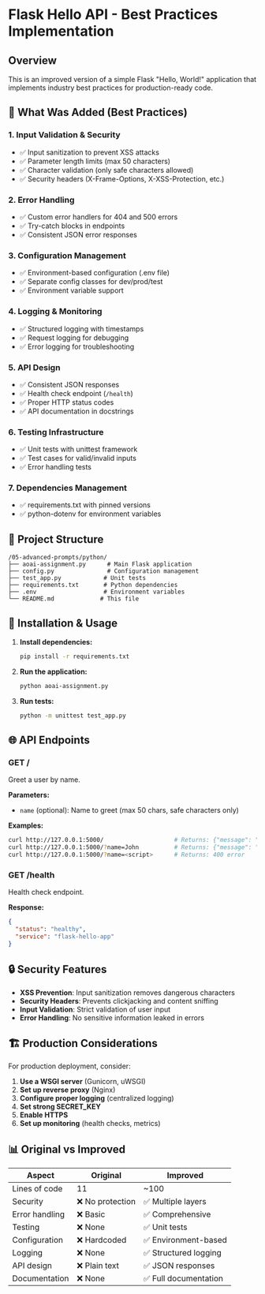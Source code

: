 # Flask Hello API - Best Practices Implementation

## Overview
This is an improved version of a simple Flask "Hello, World!" application that implements industry best practices for production-ready code.

## 🚀 What Was Added (Best Practices)

### 1. **Input Validation & Security**
- ✅ Input sanitization to prevent XSS attacks
- ✅ Parameter length limits (max 50 characters)
- ✅ Character validation (only safe characters allowed)
- ✅ Security headers (X-Frame-Options, X-XSS-Protection, etc.)

### 2. **Error Handling**
- ✅ Custom error handlers for 404 and 500 errors
- ✅ Try-catch blocks in endpoints
- ✅ Consistent JSON error responses

### 3. **Configuration Management**
- ✅ Environment-based configuration (.env file)
- ✅ Separate config classes for dev/prod/test
- ✅ Environment variable support

### 4. **Logging & Monitoring**
- ✅ Structured logging with timestamps
- ✅ Request logging for debugging
- ✅ Error logging for troubleshooting

### 5. **API Design**
- ✅ Consistent JSON responses
- ✅ Health check endpoint (`/health`)
- ✅ Proper HTTP status codes
- ✅ API documentation in docstrings

### 6. **Testing Infrastructure**
- ✅ Unit tests with unittest framework
- ✅ Test cases for valid/invalid inputs
- ✅ Error handling tests

### 7. **Dependencies Management**
- ✅ requirements.txt with pinned versions
- ✅ python-dotenv for environment variables

## 📁 Project Structure
```
/05-advanced-prompts/python/
├── aoai-assignment.py      # Main Flask application
├── config.py               # Configuration management
├── test_app.py            # Unit tests
├── requirements.txt       # Python dependencies
├── .env                   # Environment variables
└── README.md             # This file
```

## 🔧 Installation & Usage

1. **Install dependencies:**
   ```bash
   pip install -r requirements.txt
   ```

2. **Run the application:**
   ```bash
   python aoai-assignment.py
   ```

3. **Run tests:**
   ```bash
   python -m unittest test_app.py
   ```

## 🌐 API Endpoints

### GET /
Greet a user by name.

**Parameters:**
- `name` (optional): Name to greet (max 50 chars, safe characters only)

**Examples:**
```bash
curl http://127.0.0.1:5000/                    # Returns: {"message": "Hello, World!", "name": "World"}
curl http://127.0.0.1:5000/?name=John          # Returns: {"message": "Hello, John!", "name": "John"}
curl http://127.0.0.1:5000/?name=<script>      # Returns: 400 error
```

### GET /health
Health check endpoint.

**Response:**
```json
{
  "status": "healthy", 
  "service": "flask-hello-app"
}
```

## 🔒 Security Features

- **XSS Prevention**: Input sanitization removes dangerous characters
- **Security Headers**: Prevents clickjacking and content sniffing
- **Input Validation**: Strict validation of user input
- **Error Handling**: No sensitive information leaked in errors

## 🏗️ Production Considerations

For production deployment, consider:

1. **Use a WSGI server** (Gunicorn, uWSGI)
2. **Set up reverse proxy** (Nginx)
3. **Configure proper logging** (centralized logging)
4. **Set strong SECRET_KEY**
5. **Enable HTTPS**
6. **Set up monitoring** (health checks, metrics)

## 📊 Original vs Improved

| Aspect | Original | Improved |
|--------|----------|----------|
| Lines of code | 11 | ~100 |
| Security | ❌ No protection | ✅ Multiple layers |
| Error handling | ❌ Basic | ✅ Comprehensive |
| Testing | ❌ None | ✅ Unit tests |
| Configuration | ❌ Hardcoded | ✅ Environment-based |
| Logging | ❌ None | ✅ Structured logging |
| API design | ❌ Plain text | ✅ JSON responses |
| Documentation | ❌ None | ✅ Full documentation |
